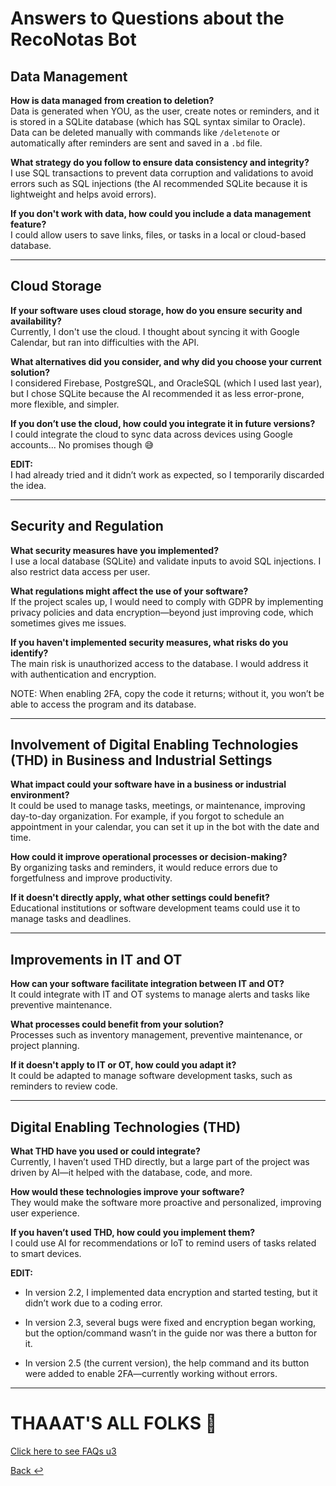 # Answers to Questions about the RecoNotas Bot

## Data Management

**How is data managed from creation to deletion?**  
Data is generated when YOU, as the user, create notes or reminders, and it is stored in a SQLite database (which has SQL syntax similar to Oracle). Data can be deleted manually with commands like `/deletenote` or automatically after reminders are sent and saved in a `.bd` file.

**What strategy do you follow to ensure data consistency and integrity?**  
I use SQL transactions to prevent data corruption and validations to avoid errors such as SQL injections (the AI recommended SQLite because it is lightweight and helps avoid errors).

**If you don't work with data, how could you include a data management feature?**  
I could allow users to save links, files, or tasks in a local or cloud-based database.

---

## Cloud Storage

**If your software uses cloud storage, how do you ensure security and availability?**  
Currently, I don't use the cloud. I thought about syncing it with Google Calendar, but ran into difficulties with the API.

**What alternatives did you consider, and why did you choose your current solution?**  
I considered Firebase, PostgreSQL, and OracleSQL (which I used last year), but I chose SQLite because the AI recommended it as less error-prone, more flexible, and simpler.

**If you don’t use the cloud, how could you integrate it in future versions?**  
I could integrate the cloud to sync data across devices using Google accounts... No promises though 😅

**EDIT:**  
I had already tried and it didn’t work as expected, so I temporarily discarded the idea.

---

## Security and Regulation

**What security measures have you implemented?**  
I use a local database (SQLite) and validate inputs to avoid SQL injections. I also restrict data access per user.

**What regulations might affect the use of your software?**  
If the project scales up, I would need to comply with GDPR by implementing privacy policies and data encryption—beyond just improving code, which sometimes gives me issues.

**If you haven't implemented security measures, what risks do you identify?**  
The main risk is unauthorized access to the database. I would address it with authentication and encryption.



NOTE: When enabling 2FA, copy the code it returns; without it, you won’t be able to access the program and its database.

---

## Involvement of Digital Enabling Technologies (THD) in Business and Industrial Settings

**What impact could your software have in a business or industrial environment?**  
It could be used to manage tasks, meetings, or maintenance, improving day-to-day organization. For example, if you forgot to schedule an appointment in your calendar, you can set it up in the bot with the date and time.

**How could it improve operational processes or decision-making?**  
By organizing tasks and reminders, it would reduce errors due to forgetfulness and improve productivity.

**If it doesn't directly apply, what other settings could benefit?**  
Educational institutions or software development teams could use it to manage tasks and deadlines.

---

## Improvements in IT and OT

**How can your software facilitate integration between IT and OT?**  
It could integrate with IT and OT systems to manage alerts and tasks like preventive maintenance.

**What processes could benefit from your solution?**  
Processes such as inventory management, preventive maintenance, or project planning.

**If it doesn't apply to IT or OT, how could you adapt it?**  
It could be adapted to manage software development tasks, such as reminders to review code.

---

## Digital Enabling Technologies (THD)

**What THD have you used or could integrate?**  
Currently, I haven’t used THD directly, but a large part of the project was driven by AI—it helped with the database, code, and more.

**How would these technologies improve your software?**  
They would make the software more proactive and personalized, improving user experience.

**If you haven’t used THD, how could you implement them?**  
I could use AI for recommendations or IoT to remind users of tasks related to smart devices.

**EDIT:**  
- In version 2.2, I implemented data encryption and started testing, but it didn’t work due to a coding error.

- In version 2.3, several bugs were fixed and encryption began working, but the option/command wasn’t in the guide nor was there a button for it.

- In version 2.5 (the current version), the help command and its button were added to enable 2FA—currently working without errors.

---

# THAAAT'S ALL FOLKS 🎉


[Click here to see FAQs u3](../docs/Q_&_A_u3.md)

[ Back ↩](../ReadMe.md)
